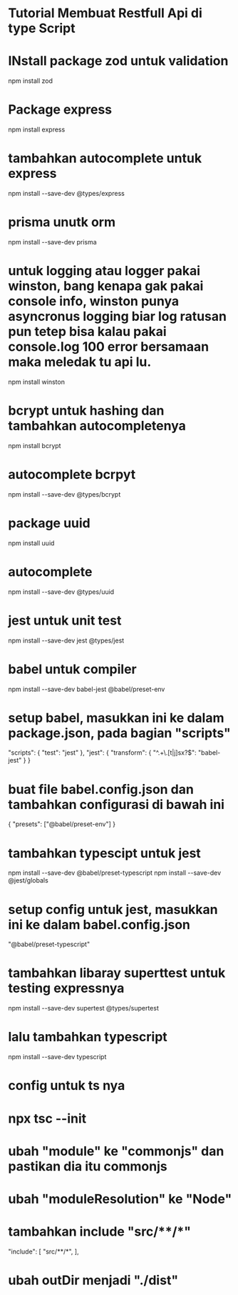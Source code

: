 # Tutorial Membuat Restfull Api di type Script

# INstall package zod untuk validation
npm install zod

# Package express
npm install express

# tambahkan autocomplete untuk express
npm install --save-dev @types/express

# prisma unutk orm
npm install --save-dev prisma

# untuk logging atau logger pakai winston, bang kenapa gak pakai console info, winston punya asyncronus logging biar log ratusan pun tetep bisa kalau pakai console.log 100 error bersamaan maka meledak tu api lu.
npm install winston

# bcrypt untuk hashing dan tambahkan autocompletenya
npm install bcrypt

# autocomplete bcrpyt
npm install --save-dev @types/bcrypt

# package uuid
npm install uuid

# autocomplete
npm install --save-dev @types/uuid

# jest untuk unit test
npm install --save-dev jest @types/jest

# babel untuk compiler
npm install --save-dev babel-jest @babel/preset-env

# setup babel, masukkan ini ke dalam package.json, pada bagian "scripts"

"scripts": {
    "test": "jest"
  },
  "jest": {
    "transform": {
      "^.+\\.[t|j]sx?$": "babel-jest"
    }
  }

# buat file babel.config.json dan tambahkan configurasi di bawah ini

  {
  "presets": ["@babel/preset-env"]
}

# tambahkan typescipt untuk jest

npm install --save-dev @babel/preset-typescript
npm install --save-dev @jest/globals

# setup config untuk jest, masukkan ini ke dalam babel.config.json

 "@babel/preset-typescript"

 # tambahkan libaray superttest untuk testing expressnya

 npm install --save-dev supertest @types/supertest

 # lalu tambahkan typescript 

npm install --save-dev typescript

# config untuk ts nya

 # npx tsc --init
# ubah "module" ke "commonjs" dan pastikan dia itu commonjs
 # ubah "moduleResolution" ke "Node"
# tambahkan include "src/**/*"
"include": [
    "src/**/*",
  ],
# ubah outDir menjadi "./dist"
